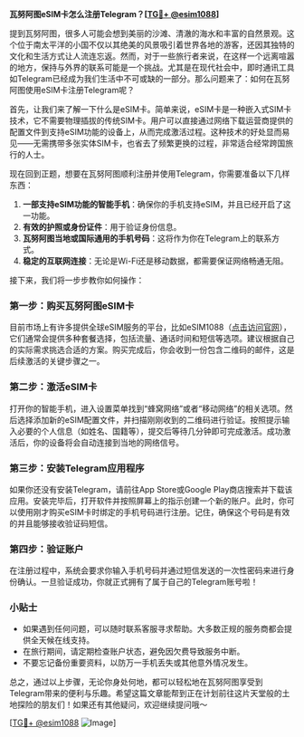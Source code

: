 **瓦努阿图eSIM卡怎么注册Telegram？[[TG💪+ @esim1088](https://t.me/s/esim1088)]**

提到瓦努阿图，很多人可能会想到美丽的沙滩、清澈的海水和丰富的自然景观。这个位于南太平洋的小国不仅以其绝美的风景吸引着世界各地的游客，还因其独特的文化和生活方式让人流连忘返。然而，对于一些旅行者来说，在这样一个远离喧嚣的地方，保持与外界的联系可能是一个挑战。尤其是在现代社会中，即时通讯工具如Telegram已经成为我们生活中不可或缺的一部分。那么问题来了：如何在瓦努阿图使用eSIM卡注册Telegram呢？

首先，让我们来了解一下什么是eSIM卡。简单来说，eSIM卡是一种嵌入式SIM卡技术，它不需要物理插拔的传统SIM卡。用户可以直接通过网络下载运营商提供的配置文件到支持eSIM功能的设备上，从而完成激活过程。这种技术的好处显而易见——无需携带多张实体SIM卡，也省去了频繁更换的过程，非常适合经常跨国旅行的人士。

现在回到正题，想要在瓦努阿图顺利注册并使用Telegram，你需要准备以下几样东西：

1. **一部支持eSIM功能的智能手机**：确保你的手机支持eSIM，并且已经开启了这一功能。
2. **有效的护照或身份证件**：用于验证身份信息。
3. **瓦努阿图当地或国际通用的手机号码**：这将作为你在Telegram上的联系方式。
4. **稳定的互联网连接**：无论是Wi-Fi还是移动数据，都需要保证网络畅通无阻。

接下来，我们将一步步教你如何操作：

### 第一步：购买瓦努阿图eSIM卡

目前市场上有许多提供全球eSIM服务的平台，比如eSIM1088（[点击访问官网](https://www.esim1088.com/)），它们通常会提供多种套餐选择，包括流量、通话时间和短信等选项。建议根据自己的实际需求挑选合适的方案。购买完成后，你会收到一份包含二维码的邮件，这是后续激活的关键步骤之一。

### 第二步：激活eSIM卡

打开你的智能手机，进入设置菜单找到“蜂窝网络”或者“移动网络”的相关选项。然后选择添加新的eSIM配置文件，并扫描刚刚收到的二维码进行验证。按照提示输入必要的个人信息（如姓名、国籍等），提交后等待几分钟即可完成激活。成功激活后，你的设备将会自动连接到当地的网络信号。

### 第三步：安装Telegram应用程序

如果你还没有安装Telegram，请前往App Store或Google Play商店搜索并下载该应用。安装完毕后，打开软件并按照屏幕上的指示创建一个新的账户。此时，你可以使用刚才购买eSIM卡时绑定的手机号码进行注册。记住，确保这个号码是有效的并且能够接收验证码短信。

### 第四步：验证账户

在注册过程中，系统会要求你输入手机号码并通过短信发送的一次性密码来进行身份确认。一旦验证成功，你就正式拥有了属于自己的Telegram账号啦！

### 小贴士

- 如果遇到任何问题，可以随时联系客服寻求帮助。大多数正规的服务商都会提供全天候在线支持。
- 在旅行期间，请定期检查账户状态，避免因欠费导致服务中断。
- 不要忘记备份重要资料，以防万一手机丢失或其他意外情况发生。

总之，通过以上步骤，无论你身处何地，都可以轻松地在瓦努阿图享受到Telegram带来的便利与乐趣。希望这篇文章能帮到正在计划前往这片天堂般的土地探险的朋友们！如果还有其他疑问，欢迎继续提问哦～

[[TG💪+ @esim1088](https://t.me/s/esim1088) ![Image](https://i.postimg.cc/4NQfJmqS/Snipaste-2025-05-13-00-14-12.png)]